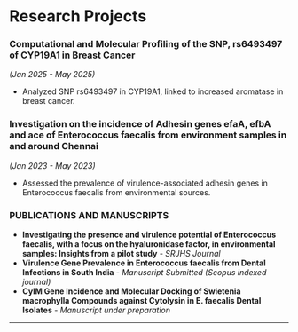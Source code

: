 # Research Projects

### Computational and Molecular Profiling of the SNP, rs6493497 of CYP19A1 in Breast Cancer
*(Jan 2025 - May 2025)*
*   Analyzed SNP rs6493497 in CYP19A1, linked to increased aromatase in breast cancer.

### Investigation on the incidence of Adhesin genes efaA, efbA and ace of Enterococcus faecalis from environment samples in and around Chennai
*(Jan 2023 - May 2023)*
*   Assessed the prevalence of virulence-associated adhesin genes in Enterococcus faecalis from environmental sources.

### PUBLICATIONS AND MANUSCRIPTS

*   **Investigating the presence and virulence potential of Enterococcus faecalis, with a focus on the hyaluronidase factor, in environmental samples: Insights from a pilot study** - *SRJHS Journal*
*   **Virulence Gene Prevalence in Enterococcus faecalis from Dental Infections in South India** - *Manuscript Submitted (Scopus indexed journal)*
*   **CylM Gene Incidence and Molecular Docking of Swietenia macrophylla Compounds against Cytolysin in E. faecalis Dental Isolates** - *Manuscript under preparation*

---
